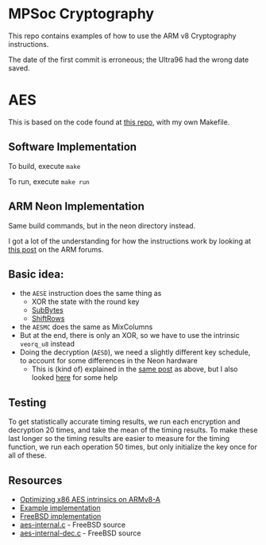 MPSoc Cryptography
=======================

This repo contains examples of how to use the ARM v8 Cryptography instructions.

The date of the first commit is erroneous; the Ultra96 had the wrong date saved.


AES
====

This is based on the code found at [this repo](https://github.com/kokke/tiny-AES-c), with my own Makefile.

Software Implementation
------------------------

To build, execute `make`

To run, execute `make run`


ARM Neon Implementation
-------------------------

Same build commands, but in the neon directory instead.

I got a lot of the understanding for how the instructions work by looking at [this post](https://community.arm.com/developer/tools-software/tools/b/tools-software-ides-blog/posts/porting-putty-to-windows-on-arm) on the ARM forums.

Basic idea:
-----------

- the `AESE` instruction does the same thing as
  - XOR the state with the round key
  - [SubBytes](https://developer.arm.com/docs/ddi0596/e/shared-pseudocode-functions/shared-functionscrypto-pseudocode#impl-shared.AESSubBytes.1)
  - [ShiftRows](https://developer.arm.com/docs/ddi0596/e/shared-pseudocode-functions/shared-functionscrypto-pseudocode#impl-shared.AESShiftRows.1)
- the `AESMC` does the same as MixColumns
- But at the end, there is only an XOR, so we have to use the intrinsic `veorq_u8` instead
- Doing the decryption (`AESD`), we need a slightly different key schedule, to account for some differences in the Neon hardware
  - This is (kind of) explained in the [same post](https://community.arm.com/developer/tools-software/tools/b/tools-software-ides-blog/posts/porting-putty-to-windows-on-arm) as above, but I also looked [here](https://github.com/freebsd/freebsd/blob/b25216505e3b0336ead4a0b98046ace71a7d58da/contrib/wpa/src/crypto/aes-internal-dec.c) for some help

Testing
--------

To get statistically accurate timing results, we run each encryption and decryption 20 times, and take the mean of the timing results.  To make these last longer so the timing results are easier to measure for the timing function, we run each operation 50 times, but only initialize the key once for all of these.


Resources
------------

- [Optimizing x86 AES intrinsics on ARMv8-A](https://blog.michaelbrase.com/2018/06/04/optimizing-x86-aes-intrinsics-on-armv8-a/)
- [Example implementation](https://botan.randombit.net/doxygen/aes__armv8_8cpp_source.html)
- [FreeBSD implementation](https://reviews.freebsd.org/D8297)
- [aes-internal.c](https://github.com/freebsd/freebsd/blob/1d6e4247415d264485ee94b59fdbc12e0c566fd0/contrib/wpa/src/crypto/aes-internal.c) - FreeBSD source
- [aes-internal-dec.c](https://github.com/freebsd/freebsd/blob/b25216505e3b0336ead4a0b98046ace71a7d58da/contrib/wpa/src/crypto/aes-internal-dec.c) - FreeBSD source
